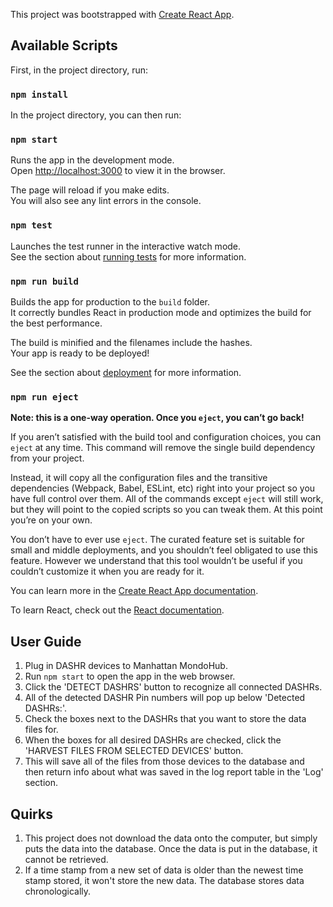 This project was bootstrapped with [Create React App](https://github.com/facebook/create-react-app).

## Available Scripts

First, in the project directory, run:

### `npm install`

In the project directory, you can then run:

### `npm start`

Runs the app in the development mode.<br>
Open [http://localhost:3000](http://localhost:3000) to view it in the browser.

The page will reload if you make edits.<br>
You will also see any lint errors in the console.

### `npm test`

Launches the test runner in the interactive watch mode.<br>
See the section about [running tests](https://facebook.github.io/create-react-app/docs/running-tests) for more information.

### `npm run build`

Builds the app for production to the `build` folder.<br>
It correctly bundles React in production mode and optimizes the build for the best performance.

The build is minified and the filenames include the hashes.<br>
Your app is ready to be deployed!

See the section about [deployment](https://facebook.github.io/create-react-app/docs/deployment) for more information.

### `npm run eject`

**Note: this is a one-way operation. Once you `eject`, you can’t go back!**

If you aren’t satisfied with the build tool and configuration choices, you can `eject` at any time. This command will remove the single build dependency from your project.

Instead, it will copy all the configuration files and the transitive dependencies (Webpack, Babel, ESLint, etc) right into your project so you have full control over them. All of the commands except `eject` will still work, but they will point to the copied scripts so you can tweak them. At this point you’re on your own.

You don’t have to ever use `eject`. The curated feature set is suitable for small and middle deployments, and you shouldn’t feel obligated to use this feature. However we understand that this tool wouldn’t be useful if you couldn’t customize it when you are ready for it.


You can learn more in the [Create React App documentation](https://facebook.github.io/create-react-app/docs/getting-started).

To learn React, check out the [React documentation](https://reactjs.org/).

## User Guide
1) Plug in DASHR devices to Manhattan MondoHub.
2) Run `npm start` to open the app in the web browser.
3) Click the 'DETECT DASHRS' button to recognize all connected DASHRs.
4) All of the detected DASHR Pin numbers will pop up below 'Detected DASHRs:'.
5) Check the boxes next to the DASHRs that you want to store the data files for.
6) When the boxes for all desired DASHRs are checked, click the 'HARVEST FILES FROM SELECTED DEVICES' button. 
7) This will save all of the files from those devices to the database and then return info about what was saved in the log report table in the 'Log' section.

## Quirks

1) This project does not download the data onto the computer, but simply puts the data into the database. Once the data is put in the database, it cannot be retrieved.
2) If a time stamp from a new set of data is older than the newest time stamp stored, it won't store the new data. The database stores data chronologically.

